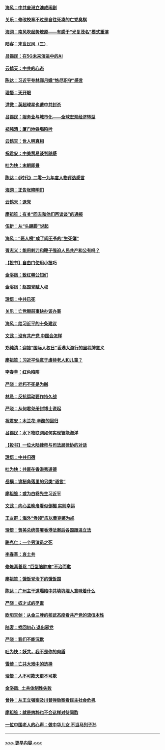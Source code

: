 #### [海风：中共废港立澳成闹剧](../pages/nsc993/n11735857.md?t=12211501) 
#### [关乐：修改校章不过是自往死凑的亡党臭棋](../pages/nsc993/n11735097.md?t=12211501) 
#### [海网：南风吹起势燎原——有感于“光复茂名”模式重演](../pages/nsc993/n11732308.md?t=12211501) 
#### [陆客：末世民风（三）](../pages/nsc993/n11732211.md?t=12211501) 
#### [吕锡民：在5G未来演进中的AI](../pages/nsc993/n11730010.md?t=12211501) 
#### [云鹤天：中共的心态](../pages/nsc993/n11729906.md?t=12211501) 
#### [陈达：习近平夸林郑月娥“恪尽职守”感言](../pages/nsc993/n11729881.md?t=12211501) 
#### [理悟：天开眼](../pages/nsc993/n11729699.md?t=12211501) 
#### [洪微：英超球星也遭中共封杀](../pages/nsc993/n11727243.md?t=12211501) 
#### [吕锡民：服务业与城市化——全球宏观经济转型](../pages/nsc993/n11725845.md?t=12211501) 
#### [郑纯清：厦门地铁塌陷吟](../pages/nsc993/n11725813.md?t=12211501) 
#### [云鹤天：世人明真相](../pages/nsc993/n11725621.md?t=12211501) 
#### [祝君安：中美贸易谈判随感](../pages/nsc993/n11725609.md?t=12211501) 
#### [吐为快：末朝即景](../pages/nsc993/n11723365.md?t=12211501) 
#### [陈达：《时代》二零一九年度人物评选感言](../pages/nsc993/n11723337.md?t=12211501) 
#### [海网：正告张晓明们](../pages/nsc993/n11723228.md?t=12211501) 
#### [云鹤天：退党](../pages/nsc993/n11723056.md?t=12211501) 
#### [廖祖笙：有关“回去和他们再谈谈”的通报](../pages/nsc993/n11722442.md?t=12211501) 
#### [伍新：从“头踢脚”说起](../pages/nsc993/n11722429.md?t=12211501) 
#### [海风：“恶人榜”成了阎王爷的“生死簿”](../pages/nsc993/n11722272.md?t=12211501) 
#### [胥志义：能用剌刀和鞭子强迫人民共产和公有吗？](../pages/nsc993/n11720569.md?t=12211501) 
#### [【投书】自由门使用小技巧](../pages/nsc993/n11720180.md?t=12211501) 
#### [金浴凤：致红朝公知们](../pages/nsc993/n11720563.md?t=12211501) 
#### [金浴凤：赵国党赋人权](../pages/nsc993/n11720533.md?t=12211501) 
#### [理悟：中共已死](../pages/nsc993/n11720233.md?t=12211501) 
#### [关乐：亡党眼前事快办该办事](../pages/nsc993/n11719160.md?t=12211501) 
#### [海风：给习近平的十条建议](../pages/nsc993/n11717616.md?t=12211501) 
#### [文武：没有共产党 中国会怎样](../pages/nsc993/n11717584.md?t=12211501) 
#### [郑纯清：迎接“国际人权日”香港大游行的里程牌意义](../pages/nsc993/n11717417.md?t=12211501) 
#### [廖祖笙：习近平快意于虐待老人和儿童？](../pages/nsc993/n11715313.md?t=12211501) 
#### [李春草：红色陷阱](../pages/nsc993/n11715029.md?t=12211501) 
#### [严晓：老朽不死是为贼](../pages/nsc993/n11712910.md?t=12211501) 
#### [林忌：反抗运动要作持久战](../pages/nsc993/n11712623.md?t=12211501) 
#### [严晓：从何君尧册封博士说起](../pages/nsc993/n11712465.md?t=12211501) 
#### [祝君安：木兰花·辛酸的回归](../pages/nsc993/n11712381.md?t=12211501) 
#### [吕锡民：水下物联网如何实现智能海洋](../pages/nsc993/n11711158.md?t=12211501) 
#### [【投书】一位大陆律师与司法局律协的对话](../pages/nsc993/n11709675.md?t=12211501) 
#### [理悟：中共归宿](../pages/nsc993/n11710059.md?t=12211501) 
#### [吐为快：共匪在香港秀道德](../pages/nsc993/n11709979.md?t=12211501) 
#### [岳横：诡秘角落里的另类“语言”](../pages/nsc993/n11709792.md?t=12211501) 
#### [廖祖笙：或为白卷先生习近平](../pages/nsc993/n11708330.md?t=12211501) 
#### [文武：向心孟晚舟看似倒楣 实则幸运](../pages/nsc993/n11708236.md?t=12211501) 
#### [王友群：海外“侨领”应以黄克锵为戒](../pages/nsc993/n11706176.md?t=12211501) 
#### [理悟：贺美总统签署香港法案后各国跟进立法](../pages/nsc993/n11706853.md?t=12211501) 
#### [骆克仁：一个男演员之死](../pages/nsc993/n11706677.md?t=12211501) 
#### [李春草：哀土共](../pages/nsc993/n11706255.md?t=12211501) 
#### [修炼真善忍 “巨型脑肿瘤”不治而愈](../pages/nsc993/n11705340.md?t=12211501) 
#### [廖祖笙：饿饭党治下的饿饭国](../pages/nsc993/n11705085.md?t=12211501) 
#### [陈达：广州主干道塌陷中共填坑埋人意味着什么](../pages/nsc993/n11705046.md?t=12211501) 
#### [严晓：奴才式的歹毒](../pages/nsc993/n11704826.md?t=12211501) 
#### [欧阳天剑：从金三胖的核武态度看共产党的流氓本性](../pages/nsc993/n11702238.md?t=12211501) 
#### [陆客：找回初心 退出邪党](../pages/nsc993/n11702213.md?t=12211501) 
#### [严晓：我们不能沉默](../pages/nsc993/n11702110.md?t=12211501) 
#### [吐为快：妖共，我不是你的肉盾](../pages/nsc993/n11701366.md?t=12211501) 
#### [雪绮：亡共大戏中的选择](../pages/nsc993/n11699922.md?t=12211501) 
#### [理悟：人不可欺天更不可欺](../pages/nsc993/n11699657.md?t=12211501) 
#### [金浴凤:  土共体制性失败](../pages/nsc993/n11699361.md?t=12211501) 
#### [曾铮：从王立强案及川普弹劾案看民主社会危机](../pages/nsc993/n11699318.md?t=12211501) 
#### [廖祖笙：就是纳粹也不会这样对待同胞](../pages/nsc993/n11697658.md?t=12211501) 
#### [一位中国老人的心声：做中华儿女 不当马列子孙](../pages/nsc993/n11697525.md?t=12211501) 

----
#### [ >>> 更早内容 <<< ](../indexes/nsc993-earlier.md)
